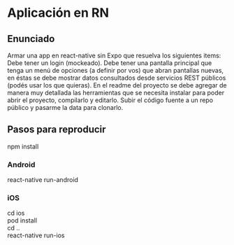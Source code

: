 # Aplicación en RN


## Enunciado

Armar una app en react-native sin Expo que resuelva los siguientes items:
Debe tener un login (mockeado).
Debe tener una pantalla principal que tenga un menú de opciones (a definir por vos) que abran pantallas nuevas, en éstas se debe mostrar datos consultados desde servicios REST públicos (podés usar los que quieras).
En el readme del proyecto se debe agregar de manera muy detallada las herramientas que se necesita instalar para poder abrir el proyecto, compilarlo y editarlo.
Subir el código fuente a un repo público y pasarme la data para clonarlo.

## Pasos para reproducir
npm install

### Android
react-native run-android

### iOS
cd ios  
pod install  
cd ..  
react-native run-ios
